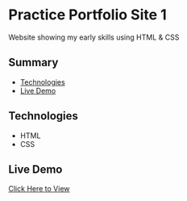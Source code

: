 # Practice Portfolio Site 1

Website showing my early skills using HTML & CSS

## Summary

- [Technologies](#technologies)
- [Live Demo](#live-demo)

## Technologies

- HTML
- CSS

## Live Demo

[Click Here to View](https://clue355.github.io/cv_layout/)
